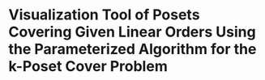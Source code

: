 # Visualization Tool of Posets Covering Given Linear Orders Using the Parameterized Algorithm for the k-Poset Cover Problem
